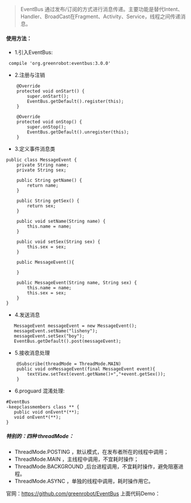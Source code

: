 > EventBus 通过发布/订阅的方式进行消息传递。主要功能是替代Intent、Handler、BroadCast在Fragment、Activity、Service，线程之间传递消息。

#### 使用方法：
* 1.引入EventBus:
```
 compile 'org.greenrobot:eventbus:3.0.0'
```

* 2.注册与注销
```
    @Override
    protected void onStart() {
        super.onStart();
        EventBus.getDefault().register(this);
    }

    @Override
    protected void onStop() {
        super.onStop();
        EventBus.getDefault().unregister(this);
    }
```

* 3.定义事件消息类
```
public class MessageEvent {
    private String name;
    private String sex;

    public String getName() {
        return name;
    }

    public String getSex() {
        return sex;
    }

    public void setName(String name) {
        this.name = name;
    }

    public void setSex(String sex) {
        this.sex = sex;
    }

    public MessageEvent(){

    }

    public MessageEvent(String name, String sex) {
        this.name = name;
        this.sex = sex;
    }
}
```
* 4.发送消息
```
   MessageEvent messageEvent = new MessageEvent();
   messageEvent.setName("lisheny");
   messageEvent.setSex("boy");
   EventBus.getDefault().post(messageEvent);
```

* 5.接收消息处理
```
    @Subscribe(threadMode = ThreadMode.MAIN)
    public void onMessageEvent(final MessageEvent event){
        textView.setText(event.getName()+","+event.getSex());
    }
```

* 6.proguard 混淆处理:

 ```
#EventBus
 -keepclassmembers class ** {
    public void onEvent*(**);
    void onEvent*(**);
 }
```
##### 特别的：四种 threadMode：
* ThreadMode.POSTING ，默认模式，在发布者所在的线程中调用；
* ThreadMode.MAIN ，主线程中调用，不宜耗时操作；
* ThreadMode.BACKGROUND ,后台进程调用，不宜耗时操作，避免阻塞进程。
*  ThreadMode.ASYNC ，单独的线程中调用，耗时操作用它。

官网：https://github.com/greenrobot/EventBus
上面代码Demo：
